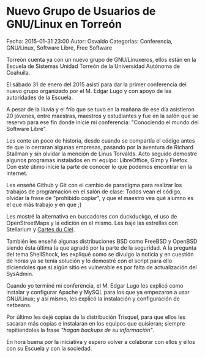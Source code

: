 Nuevo Grupo de Usuarios de GNU/Linux en Torreón
==================================

Fecha: 2015-01-31 23:00
Autor: Osvaldo
Categorías: Conferencia, GNU/Linux, Software Libre, Free Software

Torreón cuenta ya con un nuevo grupo de GNU/Linuxeros, ellos están en la Escuela de Sistemas Unidad Torreón de la Universidad Autónoma de Coahuila.

<!-- break -->

El sábado 31 de enero del 2015 asistí para dar la primer conferencia del nuevo grupo organizado por el M. Edgar Lugo y con apoyo de las autoridades de la Escuela.

A pesar de la lluvia y el frío que se tuvo en la mañana de ese día asistieron 20 jóvenes, entre maestras, maestros y estudiantes y fue en la salón que se reservo para ese fin donde inicie mi conferencia: "Conociendo el mundo del Software Libre"

Les conte un poco de historia, desde cuando se compartía el código antes de que lo cerraran algunas empresas, pasando por la aventura de Richard Stallman y sin olvidar la mención de Linus Torvalds. Acto seguido demostre algunos programas instalados en mi equipo: LibreOffice, Gimp y Firefox. Con este útimo inicie la parte de conocer lo que podemos encontrar en la internet.

Les enseñé Github y Git con el cambio de paradigma para realizar los trabajos de programación en el salón de clase: Todos vean el código, olvidar la frase de "prohibido copiar", y que el maestro vea qué alumno es el que más trabajo y en que ;)

Les mostré la alternativa en buscadores con duckduckgo, el uso de OpenStreetMaps y la edición en el mismo. Les baje las estrellas con Stellarium y [Cartes du Ciel](http://www.ap-i.net/skychart).

También les enseñé algunas distribuciones BSD como FreeBSD y OpenBSD siendo ésta última la que agradó por la parte de la seguridad. A la pregunta del tema ShellShock, les expliqué como se divulgo la noticia y en cuestión de horas ya se tenía solución y lo demostré con el script para ello diciendoles que si algún sitio es vulnerable es por falta de actualización del SysAdmin.

Cuando yo terminé mi conferencia, el M. Edgar Lugo les explicó como instalar y configurar Apache y MySQL para los que ya empezaron a usar GNU/Linux; y así mismo, les explicó la instalación y configuración de netbeans.

Por último les dejé copias de la distribución Trisquel, para que ellos les sacaran más copias e instalaran en los equipos que quisieran; siempre repitiendoles la frase _"hagan backups de su información"_.

En hora buena por la iniciativa y espero volver a colaborar con ellos y ellos con su Escuela y con la sociedad.

<br />
